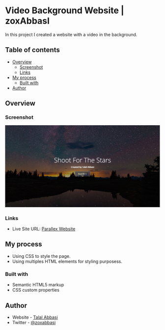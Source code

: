 # Video Background Website | zoxAbbasI

In this project I  created a website with a video in the background.

## Table of contents

- [Overview](#overview)
  - [Screenshot](#screenshot)
  - [Links](#links)
- [My process](#my-process)
  - [Built with](#built-with)
- [Author](#author)

## Overview

### Screenshot

![Default](./images/fullscreen.jpg)

### Links

- Live Site URL: [Parallex Website](https://zoxabbasi.github.io/stars-video-website/)

## My process

- Using CSS to style the page.
- Using multiples HTML elements for styling purposess.

### Built with

- Semantic HTML5 markup
- CSS custom properties

## Author

- Website - [Talal Abbasi](https://zoxabbasi.github.io/)
- Twitter - [@zoxabbasi](https://www.twitter.com/zoxabbasi)
